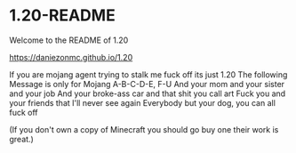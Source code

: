 # 1.20-README
Welcome to the README of 1.20

https://daniezonmc.github.io/1.20

If you are mojang agent trying to stalk me fuck off its just 1.20
The following Message is only for Mojang
A-B-C-D-E, F-U
And your mom and your sister and your job
And your broke-ass car and that shit you call art
Fuck you and your friends that I'll never see again
Everybody but your dog, you can all fuck off

(If you don't own a copy of Minecraft you should go buy one their work is great.)
